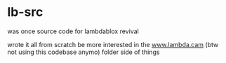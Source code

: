 # lb-src
was once source code for lambdablox revival 

wrote it all from scratch
be more interested in the www.lambda.cam (btw not using this codebase anymo) folder side of things
